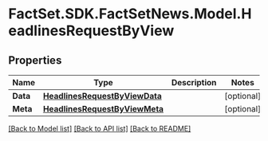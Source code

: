 # FactSet.SDK.FactSetNews.Model.HeadlinesRequestByView

## Properties

Name | Type | Description | Notes
------------ | ------------- | ------------- | -------------
**Data** | [**HeadlinesRequestByViewData**](HeadlinesRequestByViewData.md) |  | [optional] 
**Meta** | [**HeadlinesRequestByViewMeta**](HeadlinesRequestByViewMeta.md) |  | [optional] 

[[Back to Model list]](../README.md#documentation-for-models) [[Back to API list]](../README.md#documentation-for-api-endpoints) [[Back to README]](../README.md)

